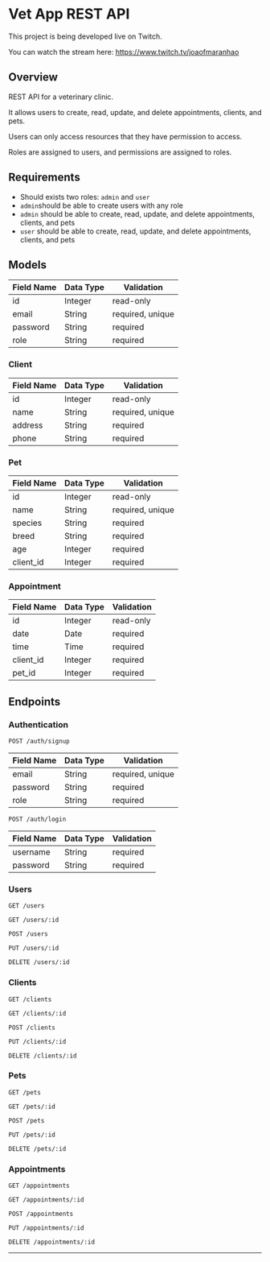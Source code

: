 # Vet App REST API

This project is being developed live on Twitch.

You can watch the stream here: https://www.twitch.tv/joaofmaranhao

## Overview

REST API for a veterinary clinic.

It allows users to create, read, update, and delete appointments, clients, and pets.

Users can only access resources that they have permission to access.

Roles are assigned to users, and permissions are assigned to roles.

## Requirements

- Should exists two roles: `admin` and `user`
- `admin`should be able to create users with any role
- `admin` should be able to create, read, update, and delete appointments, clients, and pets
- `user` should be able to create, read, update, and delete appointments, clients, and pets

## Models


| Field Name | Data Type | Validation |
|------------|-----------|------------|
| id         | Integer   | read-only  |
| email      | String    | required, unique |
| password   | String    | required   |
| role       | String    | required   |

### Client

| Field Name | Data Type | Validation |
|------------|-----------|------------|
| id         | Integer   | read-only  |
| name       | String    | required, unique |
| address    | String    | required   |
| phone      | String    | required   |

### Pet

| Field Name | Data Type | Validation |
|------------|-----------|------------|
| id         | Integer   | read-only  |
| name       | String    | required, unique |
| species    | String    | required   |
| breed      | String    | required   |
| age        | Integer   | required   |
| client_id  | Integer   | required   |

### Appointment

| Field Name | Data Type | Validation |
|------------|-----------|------------|
| id         | Integer   | read-only  |
| date       | Date      | required   |
| time       | Time      | required   |
| client_id  | Integer   | required   |
| pet_id     | Integer   | required   |

## Endpoints

### Authentication

`POST /auth/signup`

| Field Name | Data Type | Validation |
|------------|-----------|------------|
| email      | String    | required, unique |
| password   | String    | required   |
| role       | String    | required   |

`POST /auth/login`

| Field Name | Data Type | Validation |
|------------|-----------|------------|
| username   | String    | required   |
| password   | String    | required   |

### Users

`GET /users`

`GET /users/:id`

`POST /users`

`PUT /users/:id`

`DELETE /users/:id`

### Clients

`GET /clients`

`GET /clients/:id`

`POST /clients`

`PUT /clients/:id`

`DELETE /clients/:id`

### Pets

`GET /pets`

`GET /pets/:id`

`POST /pets`

`PUT /pets/:id`

`DELETE /pets/:id`

### Appointments

`GET /appointments`

`GET /appointments/:id`

`POST /appointments`

`PUT /appointments/:id`

`DELETE /appointments/:id`


---
